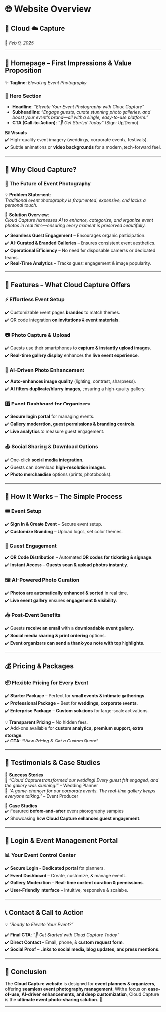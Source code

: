 # 🌐 **Website Overview**  

## 📡 Cloud ☁️ Capture  
📅 *Feb 9, 2025*  

---

## 🎯 **Homepage – First Impressions & Value Proposition**  

✨ **Tagline**: *Elevating Event Photography*  

### 🎥 **Hero Section**  
- **Headline**: *“Elevate Your Event Photography with Cloud Capture”*  
- **Subheadline**: *“Engage guests, curate stunning photo galleries, and boost your event’s brand—all with a single, easy-to-use platform.”*  
- **CTA (Call-to-Action)**: *“🚀 Get Started Today”* (Sign-Up/Demo)  

🖼️ **Visuals**  
✔️ High-quality event imagery (weddings, corporate events, festivals).  
✔️ Subtle animations or **video backgrounds** for a modern, tech-forward feel.  

---

## 🤔 **Why Cloud Capture?**  

### **🎯 The Future of Event Photography**  
💡 **Problem Statement**:  
*Traditional event photography is fragmented, expensive, and lacks a personal touch.*  

🚀 **Solution Overview**:  
*Cloud Capture harnesses AI to enhance, categorize, and organize event photos in real time—ensuring every moment is preserved beautifully.*  

✔️ **Seamless Guest Engagement** – Encourages organic participation.  
✔️ **AI-Curated & Branded Galleries** – Ensures consistent event aesthetics.  
✔️ **Operational Efficiency** – No need for disposable cameras or dedicated teams.  
✔️ **Real-Time Analytics** – Tracks guest engagement & image popularity.  

---

## 🚀 **Features – What Cloud Capture Offers**  

### ⚡ **Effortless Event Setup**  
✔️ Customizable event pages **branded** to match themes.  
✔️ QR code integration **on invitations & event materials**.  

### 📷 **Photo Capture & Upload**  
✔️ Guests use their smartphones to **capture & instantly upload images**.  
✔️ **Real-time gallery display** enhances the **live event experience**.  

### 🤖 **AI-Driven Photo Enhancement**  
✔️ **Auto-enhances image quality** (lighting, contrast, sharpness).  
✔️ **AI filters duplicate/blurry images**, ensuring a high-quality gallery.  

### 🎛️ **Event Dashboard for Organizers**  
✔️ **Secure login portal** for managing events.  
✔️ **Gallery moderation, guest permissions & branding controls**.  
✔️ **Live analytics** to measure guest engagement.  

### 📤 **Social Sharing & Download Options**  
✔️ One-click **social media integration**.  
✔️ Guests can download **high-resolution images**.  
✔️ **Photo merchandise** options (prints, photobooks).  

---

## 🔄 **How It Works – The Simple Process**  

### **🎟️ Event Setup**  
✔️ **Sign In & Create Event** – Secure event setup.  
✔️ **Customize Branding** – Upload logos, set color themes.  

### **📲 Guest Engagement**  
✔️ **QR Code Distribution** – Automated **QR codes for ticketing & signage**.  
✔️ **Instant Access** – **Guests scan & upload photos instantly**.  

### **🖼️ AI-Powered Photo Curation**  
✔️ **Photos are automatically enhanced & sorted** in real time.  
✔️ **Live event gallery** ensures **engagement & visibility**.  

### **📥 Post-Event Benefits**  
✔️ Guests **receive an email** with a **downloadable event gallery**.  
✔️ **Social media sharing & print ordering** options.  
✔️ **Event organizers can send a thank-you note with top highlights.**  

---

## 💰 **Pricing & Packages**  

### **📦 Flexible Pricing for Every Event**  
✔️ **Starter Package** – Perfect for **small events & intimate gatherings**.  
✔️ **Professional Package** – Best for **weddings, corporate events**.  
✔️ **Enterprise Package** – **Custom solutions** for large-scale activations.  

💡 **Transparent Pricing** – No hidden fees.  
✔️ Add-ons available for **custom analytics, premium support, extra storage**.  
✔️ **CTA**: *“View Pricing & Get a Custom Quote”*  

---

## 🎤 **Testimonials & Case Studies**  

📢 **Success Stories**  
💍 *“Cloud Capture transformed our wedding! Every guest felt engaged, and the gallery was stunning!”* – Wedding Planner  
🏢 *“A game-changer for our corporate events. The real-time gallery keeps everyone talking.”* – Event Producer  

📖 **Case Studies**  
✔️ Featured **before-and-after** event photography samples.  
✔️ Showcasing **how Cloud Capture enhances guest engagement**.  

---

## 🔐 **Login & Event Management Portal**  

### **📊 Your Event Control Center**  
✔️ **Secure Login** – **Dedicated portal** for planners.  
✔️ **Event Dashboard** – Create, customize, & manage events.  
✔️ **Gallery Moderation** – **Real-time content curation & permissions**.  
✔️ **User-Friendly Interface** – Intuitive, responsive & scalable.  

---

## 📞 **Contact & Call to Action**  

💡 *“Ready to Elevate Your Event?”*  

✔️ **Final CTA**: *“🚀 Get Started with Cloud Capture Today”*  
✔️ **Direct Contact** – Email, phone, & **custom request form**.  
✔️ **Social Proof** – **Links to social media, blog updates, and press mentions**.  

---

## 🎯 **Conclusion**  
The **Cloud Capture website** is designed for **event planners & organizers**, offering **seamless event photography management**. With a focus on **ease-of-use, AI-driven enhancements, and deep customization**, Cloud Capture is the **ultimate event photo-sharing solution**. 🚀  

---
